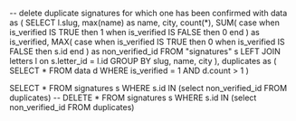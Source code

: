 -- delete duplicate signatures for which one has been confirmed
with data as (
SELECT l.slug, max(name) as name, city, count(*), 
SUM(
case 
	when is_verified IS TRUE then 1
	when is_verified IS FALSE then 0
end
) as is_verified,
MAX(
case
	when is_verified IS TRUE then 0
	when is_verified IS FALSE then s.id
end
) as non_verified_id
FROM "signatures" s LEFT JOIN letters l on s.letter_id = l.id
GROUP BY slug, name, city
), duplicates as (
SELECT * FROM data d WHERE is_verified = 1 AND d.count > 1
)

SELECT * FROM signatures s WHERE s.id IN (select non_verified_id FROM duplicates)
-- DELETE * FROM signatures s WHERE s.id IN (select non_verified_id FROM duplicates)
